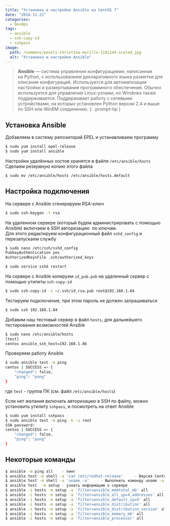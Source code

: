```yaml
---
title: "Установка и настройки Ansible на CentOS 7"
date: "2018-11-22"
categories: 
  - DevOps
tags: 
  - ansible
  - ssh-copy-id
  - sshpass
image:
  path: /commons/pexels-christina-morillo-1181244-scaled.jpg
  alt: "Установка и настройки Ansible"
---
```


> **Ansible** — система управления конфигурациями, написанная на Python, с использованием декларативного языка разметки для описания конфигураций. Используется для автоматизации настройки и развертывания программного обеспечения. Обычно используется для управления Linux-узлами, но Windows также поддерживается. Поддерживает работу с сетевыми устройствами, на которых установлен Python версии 2.4 и выше по SSH или WinRM соединению.
{: .prompt-tip }

## Установка Ansible

Добавляем в систему репозиторий EPEL и устанавливаем программу

```sh
$ sudo yum install epel-release
$ sudo yum install ansible
```

Настройки удалённых хостов хранятся в файле `/etc/ansible/hosts`  
Сделаем резервную копию этого файла

```sh
$ sudo mv /etc/ansible/hosts /etc/ansible/hosts.default
```

## Настройка подключения

На сервере с Ansible сгенерируем RSA-ключ

```sh
$ sudo ssh-keygen -t rsa
```

На удаленном сервере (который будем администрировать с помощью Ansible) включаем в SSH авторизацию  по ключам.  
Для этого редактируем конфигурационный файл `sshd_config` и перезапускаем службу

```sh
$ sudo nano /etc/ssh/sshd_config
PubkeyAuthentication yes 
AuthorizedKeysFile .ssh/authorized_keys

$ sudo service sshd restart
```

На сервере c Ansible копируем `id_pub.pub` на удаленный сервер с помощью утилиты `ssh-copy-id`

```sh
$ sudo ssh-copy-id -i ~/.ssh/id_rsa.pub root@192.168.1.84
```

Тестируем подключение, при этом пароль не должен запрашиваться

```sh
$ sudo ssh 192.168.1.84
```

Добавим наш тестовый сервер в файл `hosts`, для дальнейшего тестирования возможностей Ansible

```sh
$ sudo nano /etc/ansible/hosts
[test]
centos ansible_ssh_host=192.168.1.86
```

Проверяем работу Ansible

```sh
$ sudo ansible test -m ping
centos | SUCCESS => {
    "changed": false, 
    "ping": "pong"
}
```

где `test` - группа ПК (см. файл `/etc/ansible/hosts`)

Если нет желания включать авторизацию в SSH по файлу, можно установить утилиту `sshpass`, и посмотреть на ответ Ansible

```sh
$ sudo yum install sshpass
$ sudo ansible test -m ping -k -u root
SSH password:
centos | SUCCESS => {
    "changed": false, 
    "ping": "pong"
}
```

## Некоторые команды

```sh
$ ansible -m ping all    - пинг
$ ansible test -m shell -a 'cat /etc/redhat-release'     - Версия Centos
$ ansible test -m shell -a 'uname -a'     - Выполнить команду uname -a
$ ansible test  -m setup - узнать информацию о сервере
$ ansible -i hosts -m setup -a 'filter=ansible_memtotal_mb' all      - сколько памяти доступно на всех хостах
$ ansible -i hosts -m setup -a 'filter=ansible_all_ipv4_addresses' all      - узнать ip-адреса всех хостов
$ ansible -i hosts -m setup -a 'filter=ansible_default_ipv4' all
$ ansible -i hosts -m setup -a 'filter=ansible_distribution' all
$ ansible -i hosts -m setup -a 'filter=ansible_distribution_version' all
$ ansible -i hosts -m setup -a 'filter=ansible_memory_mb' all
$ ansible -i hosts -m setup -a 'filter=ansible_processor' all
```
